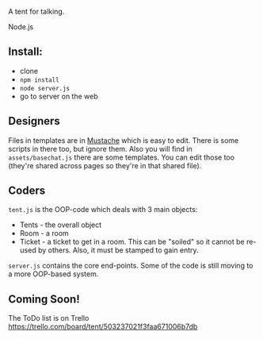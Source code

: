 A tent for talking.

Node.js


## Install:

* clone
* `npm install`
* `node server.js`
* go to server on the web

## Designers

Files in templates are in [Mustache](http://mustache.github.com/mustache.5.html) which is easy to edit. There is some scripts in there too, but ignore them. Also you will find in `assets/basechat.js` there are some templates. You can edit those too (they're shared across pages so they're in that shared file).

## Coders

`tent.js` is the OOP-code which deals with 3 main objects:
* Tents - the overall object
* Room - a room
* Ticket - a ticket to get in a room. This can be "soiled" so it cannot be re-used by others. Also, it must be stamped to gain entry.

`server.js` contains the core end-points. Some of the code is still moving to a more OOP-based system.

## Coming Soon!

The ToDo list is on Trello https://trello.com/board/tent/503237021f3faa671006b7db
